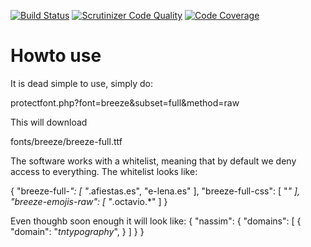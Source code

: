 [![Build Status](https://travis-ci.org/afiestas/protectfont.svg?branch=master)](https://travis-ci.org/afiestas/protectfont)
[![Scrutinizer Code Quality](https://scrutinizer-ci.com/g/afiestas/protectfont/badges/quality-score.png?b=master)](https://scrutinizer-ci.com/g/afiestas/protectfont/?branch=master)
[![Code Coverage](https://scrutinizer-ci.com/g/afiestas/protectfont/badges/coverage.png?b=master)](https://scrutinizer-ci.com/g/afiestas/protectfont/?branch=master)

Howto use
==================

It is dead simple to use, simply do:

protectfont.php?font=breeze&subset=full&method=raw

This will download

fonts/breeze/breeze-full.ttf


The software works with a whitelist, meaning that by default we deny access
to everything. The whitelist looks like:

{
    "breeze-full-*": [
        "*.afiestas.es",
        "e-lena.es"
    ],
    "breeze-full-css": [
        "*"
    ],
    "breeze-emojis-raw": [
        "*.octavio.*"
    ]
}

Even thoughb soon enough it will look like:
{
    "nassim": {
        "domains": [
            {
                "domain": "*tntypography*",
            }
        ]
    }
}